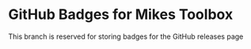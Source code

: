 # GitHub Badges for Mikes Toolbox

This branch is reserved for storing badges for the GitHub releases page
